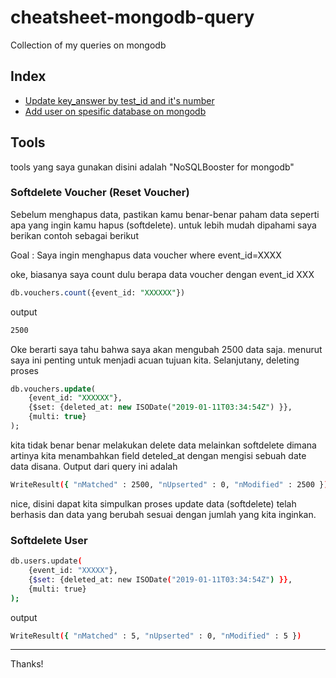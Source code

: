 # cheatsheet-mongodb-query
Collection of my queries on mongodb

## Index

- [Update key_answer by test_id and it's number](query_1.md)
- [Add user on spesific database on mongodb](add_user.md)

## Tools

tools yang saya gunakan disini adalah "NoSQLBooster for mongodb"

### Softdelete Voucher (Reset Voucher)
Sebelum menghapus data, pastikan kamu benar-benar paham data seperti apa yang ingin kamu hapus (softdelete). untuk lebih mudah dipahami saya berikan contoh sebagai berikut

Goal : Saya ingin menghapus data voucher where event_id=XXXX

oke, biasanya saya count dulu berapa data voucher dengan event_id XXX
```sql
db.vouchers.count({event_id: "XXXXXX"})
```

output 
```bash
2500
```

Oke berarti saya tahu bahwa saya akan mengubah 2500 data saja. menurut saya ini penting untuk menjadi acuan tujuan kita. Selanjutany, deleting proses

```sql
db.vouchers.update(
    {event_id: "XXXXXX"},
    {$set: {deleted_at: new ISODate("2019-01-11T03:34:54Z") }},
    {multi: true}
);
```

kita tidak benar benar melakukan delete data melainkan softdelete dimana artinya kita menambahkan field deteled_at dengan mengisi sebuah date data disana. Output dari query ini adalah

```bash
WriteResult({ "nMatched" : 2500, "nUpserted" : 0, "nModified" : 2500 })
```

nice, disini dapat kita simpulkan proses update data (softdelete) telah berhasis dan data yang berubah sesuai dengan jumlah yang kita inginkan.


### Softdelete User 
```bash
db.users.update(
    {event_id: "XXXXX"},
    {$set: {deleted_at: new ISODate("2019-01-11T03:34:54Z") }},
    {multi: true}
);
```

output
```bash
WriteResult({ "nMatched" : 5, "nUpserted" : 0, "nModified" : 5 })
```
---
Thanks!
